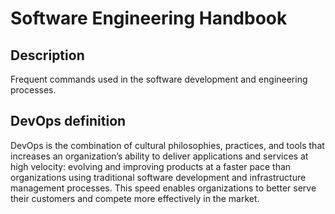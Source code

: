 # Software Engineering Handbook 

## Description
Frequent commands used in the software development and engineering processes.



## DevOps definition
DevOps is the combination of cultural philosophies, practices, and tools that increases an organization’s 
ability to deliver applications and services at high velocity: evolving and improving products
at a faster pace than organizations using traditional software development and infrastructure management processes.
This speed enables organizations to better serve their customers and compete more effectively in the market.
